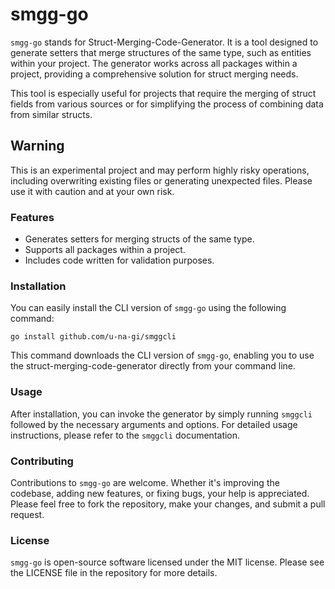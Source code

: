 # smgg-go

`smgg-go` stands for Struct-Merging-Code-Generator. It is a tool designed to generate setters that merge structures of the same type, such as entities within your project. The generator works across all packages within a project, providing a comprehensive solution for struct merging needs.

This tool is especially useful for projects that require the merging of struct fields from various sources or for simplifying the process of combining data from similar structs.

## Warning

This is an experimental project and may perform highly risky operations, including overwriting existing files or generating unexpected files. Please use it with caution and at your own risk.


### Features

- Generates setters for merging structs of the same type.
- Supports all packages within a project.
- Includes code written for validation purposes.

### Installation

You can easily install the CLI version of `smgg-go` using the following command:

```shell
go install github.com/u-na-gi/smggcli
```

This command downloads the CLI version of `smgg-go`, enabling you to use the struct-merging-code-generator directly from your command line.

### Usage

After installation, you can invoke the generator by simply running `smggcli` followed by the necessary arguments and options. For detailed usage instructions, please refer to the `smggcli` documentation.

### Contributing

Contributions to `smgg-go` are welcome. Whether it's improving the codebase, adding new features, or fixing bugs, your help is appreciated. Please feel free to fork the repository, make your changes, and submit a pull request.

### License

`smgg-go` is open-source software licensed under the MIT license. Please see the LICENSE file in the repository for more details.